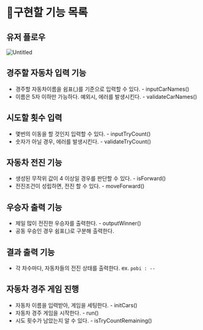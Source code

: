 # 📝구현할 기능 목록

## 유저 플로우

![Untitled](https://github.com/GDSC-Hongik/2023-2-OC-Java-Study/assets/66353672/b2b789aa-0a40-4770-a3a4-611da435c879)

## 경주할 자동차 입력 기능

- 경주할 자동차이름을 쉼표(,)를 기준으로 입력할 수 있다. - inputCarNames()
- 이름은 5자 이하만 가능하다. 예외시, 에러를 발생시킨다. - validateCarNames()

## 시도할 횟수 입력

- 몇번의 이동을 할 것인지 입력할 수 있다. - inputTryCount()
- 숫자가 아닐 경우, 에러를 발생시킨다. - validateTryCount()

## 자동차 전진 기능

- 생성된 무작위 값이 4 이상일 경우를 판단할 수 있다. - isForward()
- 전진조건이 성립하면, 전진 할 수 있다. - moveForward()

## 우승자 출력 기능

- 제일 많이 전진한 우승자를 출력한다. - outputWinner()
- 공동 우승인 경우 쉼표(,)로 구분해 출력한다.

## 결과  출력 기능

- 각 차수마다, 자동차들의 전진 상태를 출력한다. ex. `pobi : --`

## 자동차 경주 게임 진행

- 자동차 이름을 입력받아, 게임을 세팅한다. - initCars()
- 자동차 경주 게임을 시작한다. - run()
- 시도 횟수가 남았는지 알 수 있다. - isTryCountRemaining()